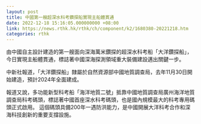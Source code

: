 ```yaml
---
layout: post
title: 中國第一艘超深水科考鑽探船實現主船體貫通
date: 2022-12-18 15:16:05.000000000 +08:00
link: https://news.rthk.hk/rthk/ch/component/k2/1680380-20221218.htm
categories: rthk
---
```


由中國自主設計建造的第一艘面向深海萬米鑽探的超深水科考船「大洋鑽探船」，今日實現主船體貫通，標誌著中國深海探測領域重大裝備建設邁出關鍵一步。

中新社報道，「大洋鑽探船」隸屬於自然資源部中國地質調查局，去年11月30日開始建造，預計2024年全面建成。

報道又說，多功能新型科考船「海洋地質二號」抵靠中國地質調查局廣州海洋地質調查局科考碼頭，標誌著中國首座深水科考碼頭，也是國內規模最大的科考專用碼頭正式啟用。 這個碼頭具備200年一遇防洪能力，是中國開展大洋科考合作和深海科技創新的重要支撐設施。
